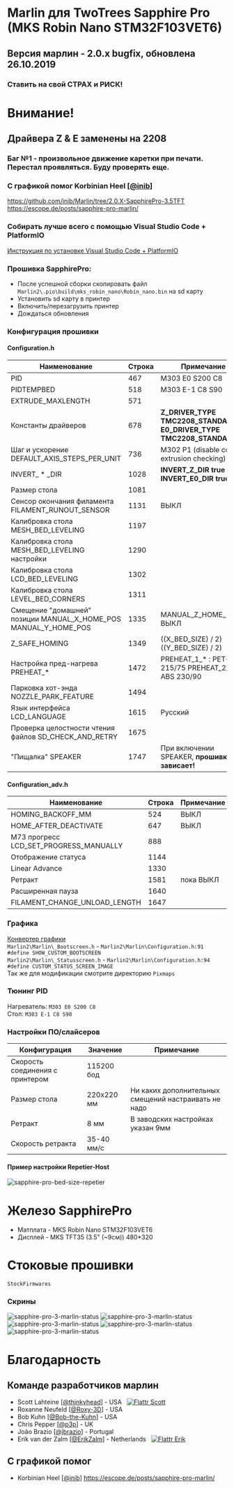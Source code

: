 # Marlin для TwoTrees Sapphire Pro (MKS Robin Nano STM32F103VET6)
## Версия марлин - 2.0.x bugfix, обновлена 26.10.2019
### Ставить на свой СТРАХ и РИСК!

# Внимание!
## Драйвера Z & E заменены на 2208
### Баг №1 - произвольное движение каретки при печати. **Перестал проявляться**. Буду проверять еще.

### С графикой помог Korbinian Heel [[@inib](https://github.com/inib)]
https://github.com/inib/Marlin/tree/2.0.X-SapphirePro-3.5TFT<br/>
https://escope.de/posts/sapphire-pro-marlin/<br/>

### Собирать лучше всего с помощью Visual Studio Code + PlatformIO
[Инструкция по установке Visual Studio Code + PlatformIO](https://docs.platformio.org/en/latest/ide/vscode.html)<br/>

### Прошивка SapphirePro:
* После успешной сборки скопировать файл `Marlin2\.pio\build\mks_robin_nano\Robin_nano.bin` на sd карту
* Установить sd карту в принтер
* Включить/перезагрузить принтер
* Дождаться обновления

### Конфигурация прошивки
#### Configuration.h
  Наименование                                                      |Строка |Примечание
  ------------------------------------------------------------------|-------|----------
  PID                                                               |    467|M303 E0 S200 C8
  PIDTEMPBED                                                        |    518|M303 E-1 C8 S90
  EXTRUDE_MAXLENGTH                                                 |    571|
  Константы драйверов                                               |    678|**Z_DRIVER_TYPE  TMC2208_STANDALONE** **E0_DRIVER_TYPE TMC2208_STANDALONE**
  Шаг и ускорение DEFAULT_AXIS_STEPS_PER_UNIT                       |    736|M302 P1 (disable cold extrusion checking)
  INVERT_ * _DIR                                                    |   1028|**INVERT_Z_DIR true** **INVERT_E0_DIR true**
  Размер стола                                                      |   1081|
  Сенсор окончания филамента FILAMENT_RUNOUT_SENSOR                 |   1131|ВЫКЛ
  Калибровка стола MESH_BED_LEVELING                                |   1197|
  Калибровка стола MESH_BED_LEVELING настройки                      |   1290|
  Калибровка стола LCD_BED_LEVELING                                 |   1302|
  Калибровка стола LEVEL_BED_CORNERS                                |   1311|
  Смещение "домашней" позиции MANUAL_X_HOME_POS MANUAL_Y_HOME_POS   |   1335|MANUAL_Z_HOME_POS: ВЫКЛ
  Z_SAFE_HOMING                                                     |   1349|((X_BED_SIZE) / 2) ((Y_BED_SIZE) / 2)
  Настройка пред-нагрева PREHEAT_*                                  |   1472|PREHEAT_1_* : PET-G 215/75 PREHEAT_2_* : ABS 230/90
  Парковка хот-энда NOZZLE_PARK_FEATURE                             |   1494|
  Язык интерфейса LCD_LANGUAGE                                      |   1615|Русский
  Проверка целостности чтения файлов SD_CHECK_AND_RETRY             |   1675|
  "Пищалка" SPEAKER                                                 |   1747|При включении SPEAKER, **прошивка зависает!**
  
#### Configuration_adv.h
  Наименование                                                      |Строка |Примечание
  ------------------------------------------------------------------|-------|----------
  HOMING_BACKOFF_MM                                                 |    524|ВЫКЛ
  HOME_AFTER_DEACTIVATE                                             |    647|ВЫКЛ
  M73 прогресс LCD_SET_PROGRESS_MANUALLY                            |    888|
  Отображение статуса                                               |   1144|
  Linear Advance                                                    |   1330|
  Ретракт                                                           |   1581|пока ВЫКЛ
  Расширенная пауза                                                 |   1640|
  FILAMENT_CHANGE_UNLOAD_LENGTH                                     |   1647|

### Графика
[Конвертер графики](http://marlinfw.org/tools/u8glib/converter.html)<br/>
`Marlin2\Marlin\_Bootscreen.h` - `Marlin2\Marlin\Configuration.h:91 #define SHOW_CUSTOM_BOOTSCREEN`<br/>
`Marlin2\Marlin\_Statusscreen.h` - `Marlin2\Marlin\Configuration.h:94 #define CUSTOM_STATUS_SCREEN_IMAGE`<br/>
Так же для модификации смотрите директорию `Pixmaps`<br/>

### Тюнинг PID
Нагреватель: `M303 E0 S200 C8`<br/>
Стол: `M303 E-1 C8 S90`<br/>

### Настройки ПО/слайсеров
  Конфигурация|Значение|Примечание
  ------------|----|------
  Скорость соединения с принтером|115200 бод|
  Размер стола|220х220 мм|Ни каких дополнительных смещений настраивать не надо
  Ретракт|8 мм|В заводских настройках указан 9мм
  Скорость ретракта|35-40 мм/c|

#### Пример настройки Repetier-Host
![sapphire-pro-bed-size-repetier](Docs/hints/sapphire-pro-bed-size-repetier.png?raw=true "Размер стола в Repetier-Host")

# Железо SapphirePro
 - Матплата - MKS Robin Nano STM32F103VET6
 - Дисплей - MKS TFT35 (3.5" (~9см)) 480*320<br/>

# Стоковые прошивки
`StockFirmwares`

### Скрины
![sapphire-pro-3-marlin-status](Docs/hints-3/boot1.jpg?raw=true)
![sapphire-pro-3-marlin-status](Docs/hints-3/boot2.jpg?raw=true)
![sapphire-pro-3-marlin-status](Docs/hints-3/status.jpg?raw=true)
![sapphire-pro-3-marlin-status](Docs/hints-3/menu.jpg?raw=true)
![sapphire-pro-3-marlin-status](Docs/hints-3/about.jpg?raw=true)

# Благодарность
## Команде разработчиков марлин
 - Scott Lahteine [[@thinkyhead](https://github.com/thinkyhead)] - USA &nbsp; [![Flattr Scott](http://api.flattr.com/button/flattr-badge-large.png)](https://flattr.com/submit/auto?user_id=thinkyhead&url=https://github.com/MarlinFirmware/Marlin&title=Marlin&language=&tags=github&category=software)
 - Roxanne Neufeld [[@Roxy-3D](https://github.com/Roxy-3D)] - USA
 - Bob Kuhn [[@Bob-the-Kuhn](https://github.com/Bob-the-Kuhn)] - USA
 - Chris Pepper [[@p3p](https://github.com/p3p)] - UK
 - João Brazio [[@jbrazio](https://github.com/jbrazio)] - Portugal
 - Erik van der Zalm [[@ErikZalm](https://github.com/ErikZalm)] - Netherlands &nbsp; [![Flattr Erik](http://api.flattr.com/button/flattr-badge-large.png)](https://flattr.com/submit/auto?user_id=ErikZalm&url=https://github.com/MarlinFirmware/Marlin&title=Marlin&language=&tags=github&category=software)
## С графикой помог
 - Korbinian Heel [[@inib](https://github.com/inib)] https://escope.de/posts/sapphire-pro-marlin/
